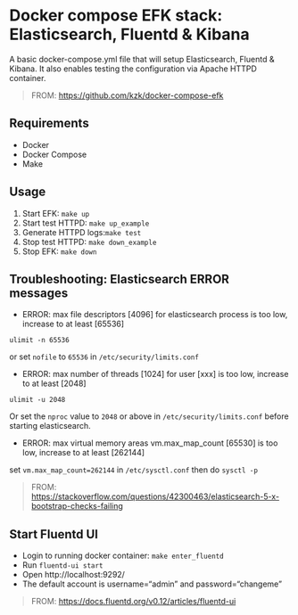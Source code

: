 # Docker compose EFK stack: Elasticsearch, Fluentd & Kibana

A basic docker-compose.yml file that will setup Elasticsearch, Fluentd & Kibana. It also enables testing the configuration via Apache HTTPD container.

> FROM: https://github.com/kzk/docker-compose-efk

## Requirements

* Docker
* Docker Compose
* Make

## Usage

1. Start EFK: `make up`
2. Start test HTTPD: `make up_example`
3. Generate HTTPD logs:`make test`
4. Stop test HTTPD: `make down_example`
5. Stop EFK: `make down`

## Troubleshooting: Elasticsearch ERROR messages

* ERROR: max file descriptors [4096] for elasticsearch process is too low, increase to at least [65536]

```shell
ulimit -n 65536
```

or set `nofile` to `65536` in `/etc/security/limits.conf`

* ERROR: max number of threads [1024] for user [xxx] is too low, increase to at least [2048]

```shell
ulimit -u 2048
```

Or set the `nproc` value to `2048` or above in `/etc/security/limits.conf` before starting elasticsearch.

* ERROR: max virtual memory areas vm.max_map_count [65530] is too low, increase to at least [262144]

set `vm.max_map_count=262144` in `/etc/sysctl.conf` then do `sysctl -p`

> FROM: https://stackoverflow.com/questions/42300463/elasticsearch-5-x-bootstrap-checks-failing

## Start Fluentd UI

* Login to running docker container: `make enter_fluentd`
* Run `fluentd-ui start`
* Open http://localhost:9292/
* The default account is username=“admin” and password=“changeme”

> FROM: https://docs.fluentd.org/v0.12/articles/fluentd-ui
